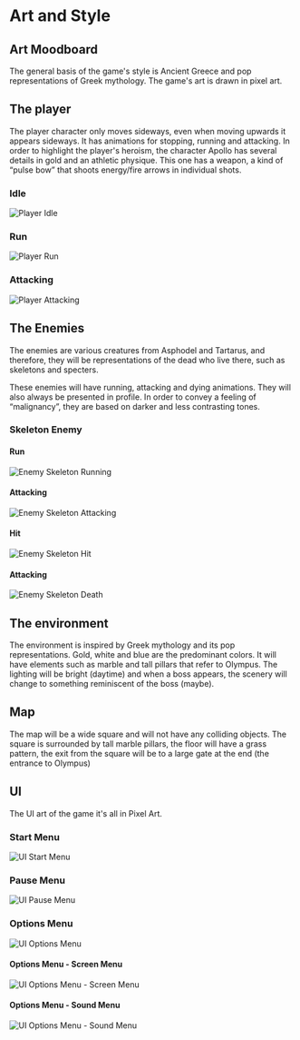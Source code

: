 # Art and Style

## Art Moodboard

The general basis of the game's style is Ancient Greece and pop representations of Greek mythology. The game's art is drawn in pixel art.


## The player

The player character only moves sideways, even when moving upwards it appears sideways. It has animations for stopping, running and attacking.
In order to highlight the player's heroism, the character Apollo has several details in gold and an athletic physique. This one has a weapon, a kind of “pulse bow” that shoots energy/fire arrows in individual shots.

### Idle
![Player Idle](./images/PlayerIdle.gif)
### Run
![Player Run](./images/PlayerRun.gif)
### Attacking
![Player Attacking](./images/PlayerAttacking.gif)

## The Enemies

The enemies are various creatures from Asphodel and Tartarus, and therefore, they will be representations of the dead who live there, such as skeletons and specters.

These enemies will have running, attacking and dying animations. They will also always be presented in profile. In order to convey a feeling of “malignancy”, they are based on darker and less contrasting tones.

### Skeleton Enemy

#### Run
![Enemy Skeleton Running](./images/EnemySkeletonRunning.gif)
#### Attacking
![Enemy Skeleton Attacking](./images/EnemySkeletonAttacking.gif)
#### Hit
![Enemy Skeleton Hit](./images/EnemySkeletonHit.gif)
#### Attacking
![Enemy Skeleton Death](./images/EnemySkeletonDeath.gif)

## The environment

The environment is inspired by Greek mythology and its pop representations. Gold, white and blue are the predominant colors. It will have elements such as marble and tall pillars that refer to Olympus. The lighting will be bright (daytime) and when a boss appears, the scenery will change to something reminiscent of the boss (maybe).

## Map

The map will be a wide square and will not have any colliding objects. The square is surrounded by tall marble pillars, the floor will have a grass pattern, the exit from the square will be to a large gate at the end (the entrance to Olympus)

## UI

The UI
 art of the game it's all in Pixel Art.

### Start Menu
![UI Start Menu](./images/UIMainMenu.jpeg)
### Pause Menu
![UI Pause Menu](./images/UIPauseMenu.jpeg)

### Options Menu
![UI Options Menu](./images/UIOptionsMenu.png)

#### Options Menu - Screen Menu
![UI Options Menu - Screen Menu](./images/UIOptionsScreenMenu.png)
#### Options Menu - Sound Menu
![UI Options Menu - Sound Menu](./images/UIOptionsSoundMenu.png)